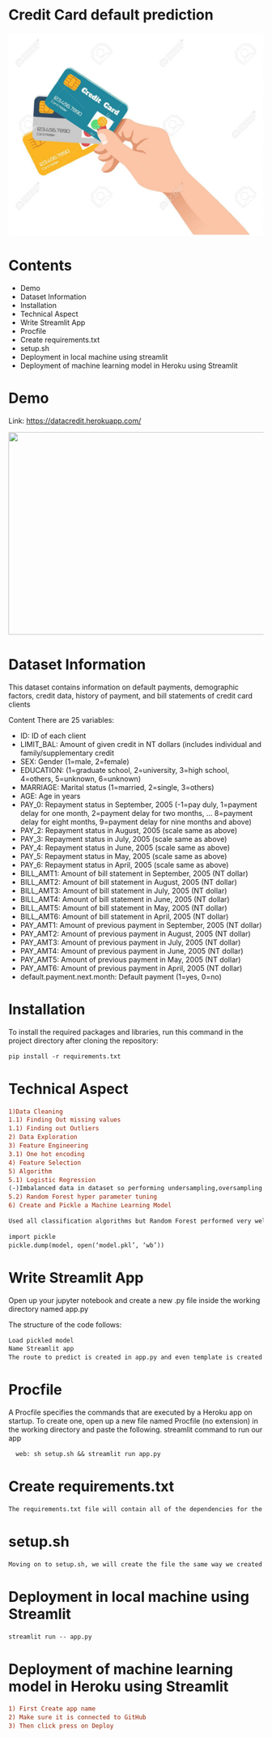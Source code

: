# Credit Card default prediction

<img src='img.jpg' width="700" height="400">

# Contents

- Demo
- Dataset Information
- Installation
- Technical Aspect
- Write Streamlit App
- Procfile
- Create requirements.txt
- setup.sh
- Deployment in local machine using streamlit
- Deployment of machine learning model in Heroku using Streamlit

# Demo

Link: https://datacredit.herokuapp.com/

<img src='photos/appscreenshot.jpg' width="700" height="400">

# Dataset Information

This dataset contains information on default payments, demographic factors, credit data, history of payment, and bill statements of credit card clients

Content
There are 25 variables:

- ID: ID of each client
- LIMIT_BAL: Amount of given credit in NT dollars (includes individual and family/supplementary credit
- SEX: Gender (1=male, 2=female)
- EDUCATION: (1=graduate school, 2=university, 3=high school, 4=others, 5=unknown, 6=unknown)
- MARRIAGE: Marital status (1=married, 2=single, 3=others)
- AGE: Age in years
- PAY_0: Repayment status in September, 2005 (-1=pay duly, 1=payment delay for one month, 2=payment delay for two months, … 8=payment delay for eight months, 9=payment delay for nine months and above)
- PAY_2: Repayment status in August, 2005 (scale same as above)
- PAY_3: Repayment status in July, 2005 (scale same as above)
- PAY_4: Repayment status in June, 2005 (scale same as above)
- PAY_5: Repayment status in May, 2005 (scale same as above)
- PAY_6: Repayment status in April, 2005 (scale same as above)
- BILL_AMT1: Amount of bill statement in September, 2005 (NT dollar)
- BILL_AMT2: Amount of bill statement in August, 2005 (NT dollar)
- BILL_AMT3: Amount of bill statement in July, 2005 (NT dollar)
- BILL_AMT4: Amount of bill statement in June, 2005 (NT dollar)
- BILL_AMT5: Amount of bill statement in May, 2005 (NT dollar)
- BILL_AMT6: Amount of bill statement in April, 2005 (NT dollar)
- PAY_AMT1: Amount of previous payment in September, 2005 (NT dollar)
- PAY_AMT2: Amount of previous payment in August, 2005 (NT dollar)
- PAY_AMT3: Amount of previous payment in July, 2005 (NT dollar)
- PAY_AMT4: Amount of previous payment in June, 2005 (NT dollar)
- PAY_AMT5: Amount of previous payment in May, 2005 (NT dollar)
- PAY_AMT6: Amount of previous payment in April, 2005 (NT dollar)
- default.payment.next.month: Default payment (1=yes, 0=no)

# Installation

To install the required packages and libraries, run this command in the project directory after cloning the repository:

```diff
pip install -r requirements.txt
```

# Technical Aspect

```diff
1)Data Cleaning
1.1) Finding Out missing values
1.1) Finding out Outliers 
2) Data Exploration
3) Feature Engineering
3.1) One hot encoding
4) Feature Selection
5) Algorithm 
5.1) Logistic Regression
(-)Imbalanced data in dataset so performing undersampling,oversampling and smote
5.2) Random Forest hyper parameter tuning 
6) Create and Pickle a Machine Learning Model
```
```diff
Used all classification algorithms but Random Forest performed very well.Random Forest using hyper parameter technique got the better result such as precison,recall,accuracy=83%,confusion matrix.
```

```diff
import pickle
pickle.dump(model, open(‘model.pkl’, ‘wb’))
```

# Write Streamlit App

Open up your jupyter notebook and create a new .py file inside the working directory named app.py

The structure of the code follows:

```diff
Load pickled model
Name Streamlit app
The route to predict is created in app.py and even template is created in app.py only
```
# Procfile
A Procfile specifies the commands that are executed by a Heroku app on startup. To create one, open up a new file named Procfile (no extension) in the working directory and paste the following. streamlit command to run our app

```diff
  web: sh setup.sh && streamlit run app.py
```

# Create requirements.txt
```diff
The requirements.txt file will contain all of the dependencies for the flask app. To create a requirements.txt, run the following in your terminal from the working directory:
```

# setup.sh
```diff
Moving on to setup.sh, we will create the file the same way we created the last two, by creating a new txt file in Jupyter Notebook. By the way, don’t forget to rename your files with the appropriate extensions. setup.sh, like requirements.txt helps create the necessary environment for our streamlit app to run.
```

# Deployment in local machine using Streamlit

```diff
streamlit run -- app.py
```

# Deployment of machine learning model in Heroku using Streamlit

```diff
1) First Create app name
2) Make sure it is connected to GitHub
3) Then click press on Deploy
```











